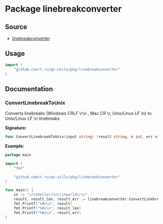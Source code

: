 # Package linebreakconverter

## Source

- [linebreakconverter](../pkg/linebreakconverter/)

## Usage
```go
import (
    "github.com/t-ru/go-utils/pkg/linebreakconverter"
)
```

## Documentation

### <span id="ConvertLinebreakToUnix">ConvertLinebreakToUnix</span>
Converts linebreaks (Windows CRLF \r\n , Mac CR \r, Unix/Linux LF \n) to Unix/Linux LF \n linebreaks<br>

<b>Signature:</b>

```go
func ConvertLinebreakToUnix(input string) (result string, n int, err error)
```
<b>Example:</b>

```go
package main

import (
	"fmt"

	"github.com/t-ru/go-utils/pkg/linebreakconverter"
)

func main() {
	in := "\r\nhello\r\n\r\nworld\r\n"
	result, result_len, result_err := linebreakconverter.ConvertLinebreakToUnix(in)
	fmt.Printf("%#v\n", result)
	fmt.Printf("%#v\n", result_len)
	fmt.Printf("%#v\n", result_err)
}
```